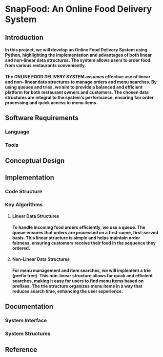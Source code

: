 # SnapFood: An Online Food Delivery System

## Introduction
  #### In this project, we will develop an Online Food Delivery System using Python, highlighting the implementation and advantages of both linear and non-linear data structures. The system allows users to order food from various restaurants conveniently. 
  #### The ONLINE FOOD DELIVERY SYSTEM assumes effective use of linear and non- linear data structures to manage orders and menu searches. By using queues and tries, we aim to provide a balanced and efficient platform for both restaurant owners and customers. The chosen data structures are integral to the system&#39;s performance, ensuring fair order processing and quick access to menu items.

## Software Requirements
  ### Language
  ### Tools

## Conceptual Design

## Implementation
  ### Code Structure

  ### Key Algorithms
  1. #### **Linear Data Structures**
     #### To handle incoming food orders efficiently, we use a queue. The queue ensures that orders are processed on a first-come, first-served basis. This linear structure is simple and   helps maintain order fairness, ensuring customers receive their food in the sequence they ordered.
  2. #### **Non-Linear Data Structures**
     #### For menu management and item searches, we will implement a trie (prefix tree). This non-linear structure allows for quick and efficient searches, making it easy for users to find menu items based on prefixes. The trie structure organizes menu items in a way that reduces search time, enhancing the user experience.

## Documentation
  ### System Interface
  ### System Structures 

## Reference
  
